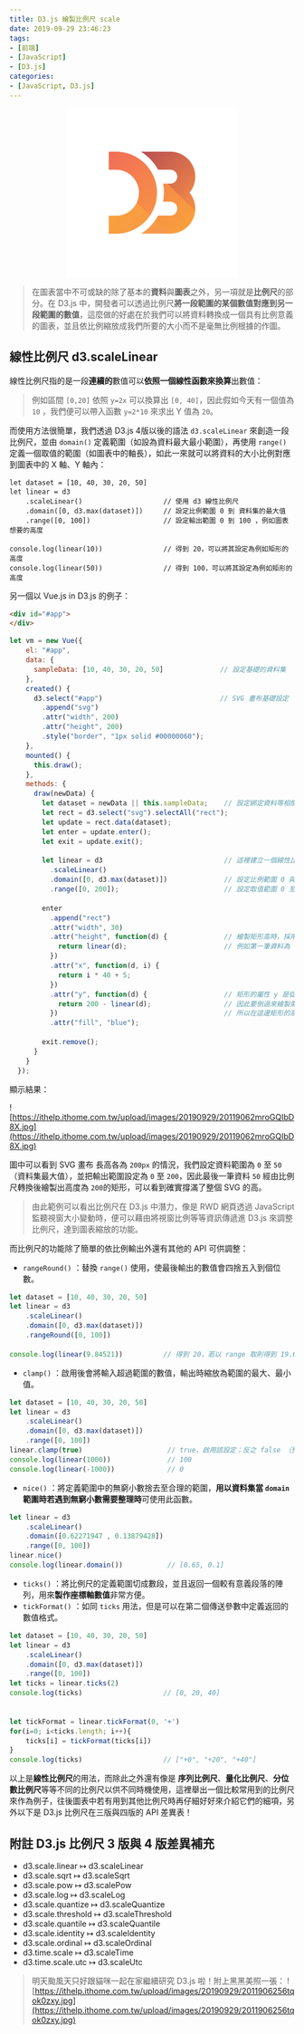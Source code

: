 ```yaml
---
title: D3.js 繪製比例尺 scale
date: 2019-09-29 23:46:23
tags:
- [前端]
- [JavaScript]
- [D3.js]
categories: 
- [JavaScript, D3.js]
---
```


<div style="display:flex;justify-content:center;">
  <img style="object-fit:cover;" src='/images/d3js/d3.png' width='300px' height='300px' />
</div>

> 在圖表當中不可或缺的除了基本的**資料**與**圖表**之外，另一項就是**比例尺**的部分。在 D3.js 中，開發者可以透過比例尺**將一段範圍的某個數值對應到另一段範圍的數值**，這麼做的好處在於我們可以將資料轉換成一個具有比例意義的圖表，並且依比例縮放成我們所要的大小而不是毫無比例根據的作圖。

## 線性比例尺 d3.scaleLinear
線性比例尺指的是一段**連續的**數值可以**依照一個線性函數來換算**出數值：

> 例如區間 `[0,20]` 依照 `y=2x` 可以換算出 `[0, 40]`，因此假如今天有一個值為 `10` ，我們便可以帶入函數 `y=2*10` 來求出 Y 值為 `20`。

而使用方法很簡單，我們透過 D3.js 4版以後的語法 `d3.scaleLinear` 來創造一段比例尺，並由 `domain()` 定義範圍（如設為資料最大最小範圍），再使用 `range()` 定義一個取值的範圍（如圖表中的軸長），如此一來就可以將資料的大小比例對應到圖表中的 X 軸、Y 軸內：

```
let dataset = [10, 40, 30, 20, 50]
let linear = d3
    .scaleLinear()                    // 使用 d3 線性比例尺
    .domain([0, d3.max(dataset)])     // 設定比例範圍 0 到 資料集的最大值
    .range([0, 100])                  // 設定輸出範圍 0 到 100 ，例如圖表想要的高度
  
console.log(linear(10))               // 得到 20，可以將其設定為例如矩形的高度
console.log(linear(50))               // 得到 100，可以將其設定為例如矩形的高度
```

另一個以 Vue.js in D3.js 的例子：

```html
<div id="#app">
</div>
```

```javascript
let vm = new Vue({
    el: "#app",
    data: {
      sampleData: [10, 40, 30, 20, 50]              // 設定基礎的資料集
    },
    created() {
      d3.select("#app")                             // SVG 畫布基礎設定
        .append("svg")
        .attr("width", 200)
        .attr("height", 200)
        .style("border", "1px solid #00000060");
    },
    mounted() {
      this.draw();
    },
    methods: {
      draw(newData) {
        let dataset = newData || this.sampleData;    // 設定綁定資料等相關設定
        let rect = d3.select("svg").selectAll("rect");
        let update = rect.data(dataset);
        let enter = update.enter();
        let exit = update.exit();

        let linear = d3                              // 這裡建立一個線性比例尺
          .scaleLinear()
          .domain([0, d3.max(dataset)])              // 設定比例範圍 0 與 50 (資料集最大值)
          .range([0, 200]);                          // 設定取值範圍 0 至 200（SVG 畫布高）

        enter
          .append("rect")
          .attr("width", 30)
          .attr("height", function(d) {              // 繪製矩形高時，採用資料輸入進去比例尺
            return linear(d);                        // 例如第一筆資料為 10 ，比例尺取值後會得到 20
          })
          .attr("x", function(d, i) {
            return i * 40 + 5;
          })
          .attr("y", function(d) {                   // 矩形的屬性 y 是從上往下算
            return 200 - linear(d);                  // 因此要倒過來繪製需用最大高度去減資料高度
          })                                         // 所以在這邊矩形的高度也需換算成比例尺取值的高
          .attr("fill", "blue");

        exit.remove();
      }
    }
  });
```

顯示結果：
      
![https://ithelp.ithome.com.tw/upload/images/20190929/20119062mroGQIbD8X.jpg](https://ithelp.ithome.com.tw/upload/images/20190929/20119062mroGQIbD8X.jpg)

圖中可以看到 SVG 畫布 長高各為 `200px` 的情況，我們設定資料範圍為 `0` 至 `50` （資料集最大值），並把輸出範圍設定為 `0` 至 `200`，因此最後一筆資料 `50` 經由比例尺轉換後繪製出高度為 `200`的矩形，可以看到確實撐滿了整個 SVG 的高。

> 由此範例可以看出比例尺在 D3.js 中潛力，像是 RWD 網頁透過 JavaScript 監聽視窗大小變動時，便可以藉由將視窗比例等等資訊傳遞進 D3.js 來調整比例尺，達到圖表縮放的功能。

而比例尺的功能除了簡單的依比例輸出外還有其他的 API 可供調整：

- `rangeRound()` ：替換 `range()` 使用，使最後輸出的數值會四捨五入到個位數。

```javascript
let dataset = [10, 40, 30, 20, 50]
let linear = d3
    .scaleLinear()                    
    .domain([0, d3.max(dataset)])     
    .rangeRound([0, 100])             
    
console.log(linear(9.84521))          // 得到 20，若以 range 取則得到 19.69042。
```

- `clamp()` ：啟用後會將輸入超過範圍的數值，輸出時縮放為範圍的最大、最小值。

```javascript
let dataset = [10, 40, 30, 20, 50]
let linear = d3
    .scaleLinear()                    
    .domain([0, d3.max(dataset)])     
    .range([0, 100])             
linear.clamp(true)                     // true，啟用該設定；反之 false （預設）為仍會縮放該數值。
console.log(linear(1000))              // 100
console.log(linear(-1000))             // 0
```

- `nice()` ：將定義範圍中的無窮小數捨去至合理的範圍，**用以資料集當 `domain` 範圍時若遇到無窮小數需要整理時**可使用此函數。
```javascript
let linear = d3
    .scaleLinear()                    
    .domain([0.62271947 , 0.13879428])     
    .range([0, 100])             
linear.nice()
console.log(linear.domain())           // [0.65, 0.1]
```

- `ticks()` ：將比例尺的定義範圍切成數段，並且返回一個較有意義段落的陣列，用來**製作座標軸數值**非常方便。
- `tickFormat()` ：如同 `ticks` 用法，但是可以在第二個傳送參數中定義返回的數值格式。
```javascript
let dataset = [10, 40, 30, 20, 50]
let linear = d3
    .scaleLinear()                    
    .domain([0, d3.max(dataset)])     
    .range([0, 100])             
let ticks = linear.ticks(2)           
console.log(ticks)                    // [0, 20, 40]


let tickFormat = linear.tickFormat(0, '+')
for(i=0; i<ticks.length; i++){
	ticks[i] = tickFormat(ticks[i])
}
console.log(ticks)                    // ["+0", "+20", "+40"]
```

以上是**線性比例尺**的用法，而除此之外還有像是 **序列比例尺**、**量化比例尺**、**分位數比例尺**等等不同的比例尺以供不同時機使用，這裡舉出一個比較常用到的比例尺來作為例子，往後圖表中若有用到其他比例尺時再仔細好好來介紹它們的細項，另外以下是 D3.js 比例尺在三版與四版的 API 差異表！

## 附註 D3.js 比例尺 3 版與 4 版差異補充

- d3.scale.linear ↦ d3.scaleLinear
- d3.scale.sqrt ↦ d3.scaleSqrt
- d3.scale.pow ↦ d3.scalePow
- d3.scale.log ↦ d3.scaleLog
- d3.scale.quantize ↦ d3.scaleQuantize
- d3.scale.threshold ↦ d3.scaleThreshold
- d3.scale.quantile ↦ d3.scaleQuantile
- d3.scale.identity ↦ d3.scaleIdentity
- d3.scale.ordinal ↦ d3.scaleOrdinal
- d3.time.scale ↦ d3.scaleTime
- d3.time.scale.utc ↦ d3.scaleUtc

> 明天颱風天只好跟貓咪一起在家繼續研究 D3.js 啦！附上黑黑美照一張：
> ![https://ithelp.ithome.com.tw/upload/images/20190929/2011906256tqok0zxy.jpg](https://ithelp.ithome.com.tw/upload/images/20190929/2011906256tqok0zxy.jpg)

